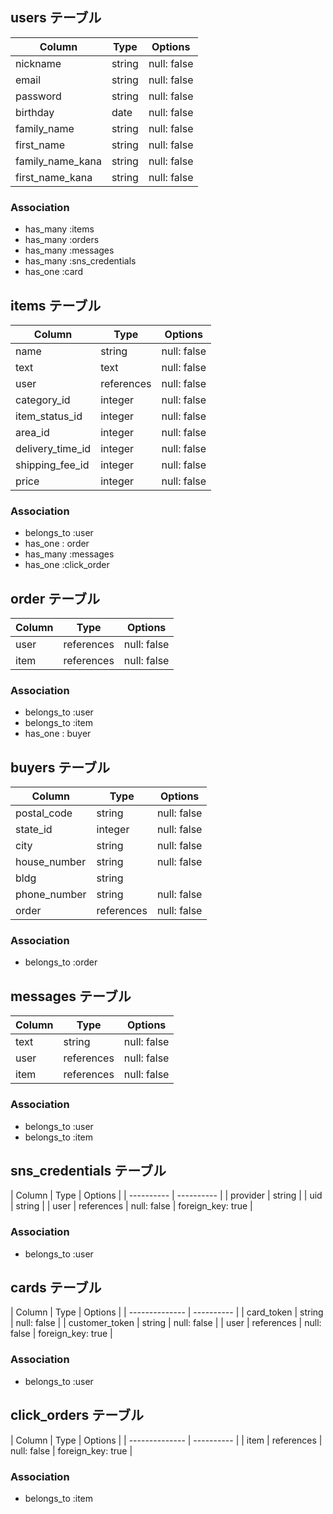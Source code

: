 ## users テーブル

| Column           | Type   | Options     |
| ---------------- | ------ | ----------- |
| nickname         | string | null: false |
| email            | string | null: false |
| password         | string | null: false |
| birthday         | date   | null: false |
| family_name      | string | null: false |
| first_name       | string | null: false |
| family_name_kana | string | null: false |
| first_name_kana  | string | null: false |


### Association

- has_many :items
- has_many :orders
- has_many :messages
- has_many :sns_credentials
- has_one  :card

## items テーブル

| Column           | Type       | Options     |
| ---------------- | -----------| ----------- |
| name             | string     | null: false |
| text             | text       | null: false |
| user             | references | null: false | foreign_key: true |
| category_id      | integer    | null: false |
| item_status_id   | integer    | null: false |
| area_id          | integer    | null: false |
| delivery_time_id | integer    | null: false |
| shipping_fee_id  | integer    | null: false |
| price            | integer    | null: false |

### Association

- belongs_to :user
- has_one    : order
- has_many   :messages
- has_one    :click_order

## order テーブル

| Column     | Type       | Options     |
| -----------| ---------- | ----------- |
| user       | references | null: false | foreign_key: true |
| item       | references | null: false | foreign_key: true |

### Association

- belongs_to :user
- belongs_to :item
- has_one : buyer

## buyers テーブル

| Column           | Type       | Options     |
| ---------------- | ------     | ----------- |
| postal_code      | string     | null: false |
| state_id         | integer    | null: false |
| city             | string     | null: false |
| house_number     | string     | null: false |
| bldg             | string     |             |
| phone_number     | string     | null: false |
| order            | references | null: false | foreign_key: true |

### Association

- belongs_to :order


## messages テーブル

| Column     | Type       | Options     |
| ---------- | ---------- | ----------- |
| text       | string     | null: false |
| user       | references | null: false | foreign_key: true |
| item       | references | null: false | foreign_key: true |

### Association

- belongs_to :user
- belongs_to :item


## sns_credentials テーブル

| Column     | Type       | Options     |
| ---------- | ---------- |
| provider   | string     |
| uid        | string     |
| user       | references | null: false | foreign_key: true |

### Association

- belongs_to :user

## cards テーブル

| Column         | Type       | Options     |
| -------------- | ---------- |
| card_token     | string     | null: false |
| customer_token | string     | null: false |
| user           | references | null: false | foreign_key: true |

### Association

- belongs_to :user

## click_orders テーブル

| Column         | Type       | Options     |
| -------------- | ---------- |
| item           | references | null: false | foreign_key: true |

### Association

- belongs_to :item